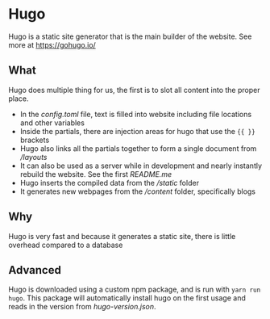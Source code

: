# Hugo
Hugo is a static site generator that is the main builder of the website. See more at https://gohugo.io/

## What
Hugo does multiple thing for us, the first is to slot all content into the proper place.

- In the *config.toml* file, text is filled into website including file locations and other variables
- Inside the partials, there are injection areas for hugo that use the `{{ }}` brackets
- Hugo also links all the partials together to form a single document from */layouts* 
- It can also be used as a server while in development and nearly instantly rebuild the website. See the first *README.me*
- Hugo inserts the compiled data from the */static* folder
- It generates new webpages from the */content* folder, specifically blogs

## Why
Hugo is very fast and because it generates a static site, there is little overhead compared to a database

## Advanced

Hugo is downloaded using a custom npm package, and is run with `yarn run hugo`.
This package will automatically install hugo on the first usage and reads in the version from *hugo-version.json*.
